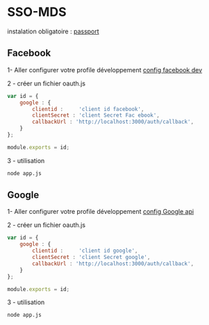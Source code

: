 # SSO-MDS
instalation obligatoire :
[passport](http://www.passportjs.org/docs/)

## Facebook
1- Aller configurer votre profile développement [config facebook dev](https://developers.facebook.com/apps/)


2 - créer un fichier oauth.js
```javascript
var id = {
    google : {
        clientid :     'client id facebook',
        clientSecret : 'client Secret Fac ebook',
        callbackUrl : 'http://localhost:3000/auth/callback',
    }
};

module.exports = id;
```

3 - utilisation 
```bash
node app.js
```


## Google
1- Aller configurer votre profile développement [config Google api](https://console.developers.google.com/apis/)


2 - créer un fichier oauth.js
```javascript
var id = {
    google : {
        clientid :     'client id google',
        clientSecret : 'client Secret google',
        callbackUrl : 'http://localhost:3000/auth/callback',
    }
};

module.exports = id;
```

3 - utilisation 
```bash
node app.js
```